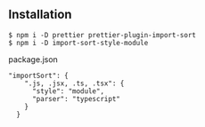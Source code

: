 ## Installation

```$ npm i -D prettier prettier-plugin-import-sort```  
```$ npm i -D import-sort-style-module```

package.json

```
"importSort": {
    ".js, .jsx, .ts, .tsx": {
      "style": "module",
      "parser": "typescript"
    }
  }
 ```
